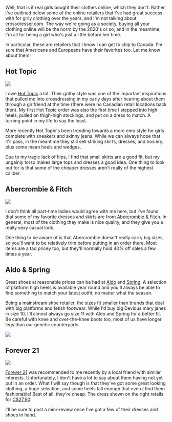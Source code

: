 Well, that is if real girls bought their clothes online, which they don't. Rather, I've outlined below some of the online retailers that I've had great success with for girly clothing over the years, and I'm not talking about crossdresser.com. The way we're going as a society, buying all your clothing online will be the norm by the 2020's or so, and in the meantime, I'm all for being a girl who's just a little before her time.

In particular, these are retailers that I know I can get to ship to Canada. I'm sure that Americans and Europeans have their favorites too. Let me know about them!

Hot Topic
---------

<p class="figure figure_right"><a href="/images/articles/shop-like-a-real-girl/hell_bunny.jpg"><img src="/images/articles/shop-like-a-real-girl/hell_bunny_small.jpg" /></a></p>

<p class="ragged">I owe <a href="http://hottopic.com">Hot Topic</a> a lot. Their gothy style was one of the important inspirations that pulled me into crossdressing in my early days after hearing about them through a girlfriend at the time (there were no Canadian retail locations back then). My first Hot Topic order was also the first time I stepped into high heels, pulled on thigh-high stockings, and put on a dress to match. A turning point in my life to say the least.</p>

<p class="ragged">More recently Hot Topic's been trending towards a more emo style for girls complete with sneakers and skinny jeans. While we can always hope that it'll pass, in the meantime they still sell striking skirts, dresses, and hosiery; plus some mean heels and wedges.</p>

Due to my tragic lack of hips, I find that small skirts are a good fit, but my ungainly torso makes large tops and dresses a good idea. One thing to look out for is that some of the cheaper dresses aren't really of the highest caliber.

<p class="clearfix"></p>

Abercrombie & Fitch
-------------------

<p class="figure figure_left"><a href="/images/articles/shop-like-a-real-girl/chelsea_small.jpg"><img src="/images/articles/shop-like-a-real-girl/chelsea_small.jpg" /></a></p>

<p class="ragged">I don't think all part-time ladies would agree with me here, but I've found that some of my favorite dresses and skirts are from <a href="http://abercrombie.ca">Abercrombie & Fitch</a>. In general, most of the clothing they make is nice quality, and they give you a really sexy casual look.</p>

<p class="ragged">One thing to be aware of is that Abercrombie doesn't really carry big sizes, so you'll want to be relatively trim before putting in an order there. Most items are a tad pricey too, but they'll normally hold 40% off sales a few times a year.</p>

<p class="clearfix"></p>

Aldo & Spring
-------------

Great shoes at reasonable prices can be had at [Aldo](http://aldoshoes.com) and [Spring](http://http://www.myspringshoes.com). A selection of platform high heels is available year round and you'll always be able to find something to match your latest outfit, no matter what the season.

Being a mainstream shoe retailer, the sizes fit smaller than brands that deal with big platforms and fetish footwear. While I'd buy big Devious mary janes in size 10, I'll almost always go size 11 with Aldo and Spring for a better fit. Be careful with knee and over-the-knee boots too, most of us have longer legs than our genetic counterparts.

<p class="figure figure_center"><a href="/images/articles/shop-like-a-real-girl/forwood.jpg"><img src="/images/articles/shop-like-a-real-girl/forwood_small.jpg" /></a></p>

Forever 21
----------

<p class="figure figure_right"><a href="/images/articles/shop-like-a-real-girl/beaded_accent.jpg"><img src="/images/articles/shop-like-a-real-girl/beaded_accent_small.jpg" /></a></p>

<p class="ragged"><a href="http://forever21.com">Forever 21</a> was recommended to me recently by a local friend with similar interests. Unfortunately, I don't have a lot to say about them having not yet put in an order. What I will say though is that they've got some great looking clothing, a huge selection, and some heels tall enough that even <em>I</em> find them fashionable! Best of all: they're cheap. The dress shown on the right retails for <a href="http://canada.forever21.com/Product/Product.aspx?BR=H1981&Category=dress&ProductID=2074983066">C$27.90</a>!</p>

<p class="ragged">I'll be sure to post a mini-review once I've got a few of their dresses and shoes in hand.</p>

<p class="clearfix"></p>

